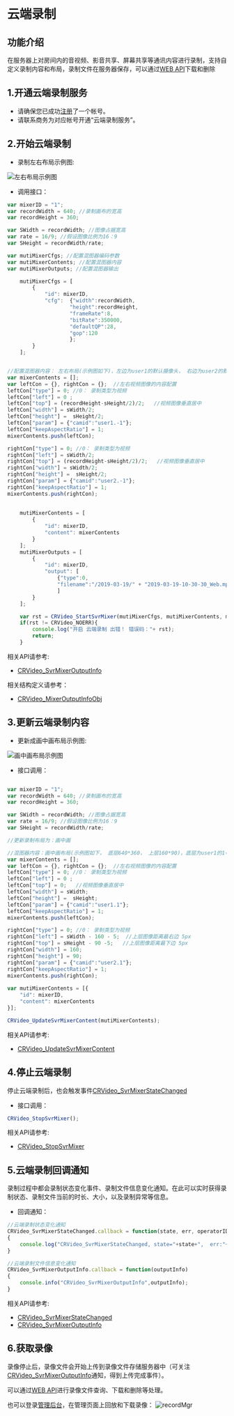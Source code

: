 # 云端录制

## 功能介绍

在服务器上对房间内的音视频、影音共享、屏幕共享等通讯内容进行录制，支持自定义录制内容和布局，录制文件在服务器保存，可以通过[WEB API](/sdk/document/netdisk/netdisk_query?platform=serverside)下载和删除


<h2 id=record_enbale> 1.开通云端录制服务</h2>

- 请确保您已成功[注册](https://sdk.cloudroom.com/mgr_sdk/register.html)了一个帐号。</br>
- 请联系商务为对应帐号开通“云端录制服务”。

<h2 id=record_startCloudMixer> 2.开始云端录制</h2>

- 录制左右布局示例图:

![左右布局示例图](./images/layout_2.jpg)

- 调用接口：

```js
var mixerID = "1";
var recordWidth = 640; //录制画布的宽高
var recordHeight = 360;

var SWidth = recordWidth; //图像占据宽高
var rate = 16/9; //假设图像比例为16：9
var SHeight = recordWidth/rate;

var mutiMixerCfgs; //配置混图器编码参数
var mutiMixerContents; //配置混图器内容
var mutiMixerOutputs; //配置混图器输出

    mutiMixerCfgs = [
        {
            "id": mixerID,
			"cfg":  {"width":recordWidth,
                    "height":recordHeight,
                    "frameRate":8,
                    "bitRate":350000,
                    "defaultQP":28,
                    "gop":120
                    };
        }
    ];


//配置混图器内容： 左右布局(示例图如下)，左边为user1的默认摄像头， 右边为user2的默认摄像头
var mixerContents = [];
var leftCon = {}, rightCon = {};  //左右视频图像的内容配置
leftCon["type"] = 0; //0： 录制类型为视频
leftCon["left"] = 0 ;
leftCon["top"] = (recordHeight-sHeight/2)/2;   //视频图像垂直居中
leftCon["width"] = sWidth/2;
leftCon["height"] =  sHeight/2;
leftCon["param"] = {"camid":"user1.-1"};
leftCon["keepAspectRatio"] = 1;
mixerContents.push(leftCon);

rightCon["type"] = 0; //0： 录制类型为视频
rightCon["left"] = sWidth/2;
rightCon["top"] = (recordHeight-sHeight/2)/2;   //视频图像垂直居中
rightCon["width"] = sWidth/2;
rightCon["height"] =  sHeight/2;
rightCon["param"] = {"camid":"user2.-1"};
rightCon["keepAspectRatio"] = 1;
mixerContents.push(rightCon);
							 
      
    mutiMixerContents = [
        {
            "id": mixerID,
            "content": mixerContents
        }
    ];
    mutiMixerOutputs = [ 
        {
            "id": mixerID,
			"output": [
				{"type":0,
				"filename":"/2019-03-19/" + "2019-03-19-10-30-30_Web.mp4"}   //配置录制的文件名
				]
        }
    ];

    var rst = CRVideo_StartSvrMixer(mutiMixerCfgs, mutiMixerContents, mutiMixerOutputs);
    if(rst != CRVideo_NOERR){
        console.log("开启 云端录制 出错！ 错误码："+ rst);
        return;
    }
```

相关API请参考:
- [CRVideo_SvrMixerOutputInfo](API.md#CRVideo_SvrMixerOutputInfo)

相关结构定义请参考：
- [CRVideo_MixerOutputInfoObj](TypeDefinitions.md#CRVideo_MixerOutputInfoObj)


<h2 id=record_updateSvrMixerContent> 3.更新云端录制内容</h2>

- 更新成画中画布局示例图:

![画中画布局示例图](./images/layout_overlap.jpg)

- 接口调用：

```js

var mixerID = "1";
var recordWidth = 640; //录制画布的宽高
var recordHeight = 360;

var SWidth = recordWidth; //图像占据宽高
var rate = 16/9; //假设图像比例为16：9
var SHeight = recordWidth/rate;

//更新录制布局为：画中画

//混图器内容：画中画布局(示例图如下， 底层640*360， 上层160*90)，底层为user1的1号摄像头， 上层为user2的1号摄像头
var mixerContents = [];
var leftCon = {}, rightCon = {};  //左右视频图像的内容配置
leftCon["type"] = 0; //0： 录制类型为视频
leftCon["left"] = 0 ;
leftCon["top"] = 0;   //视频图像垂直居中
leftCon["width"] = sWidth;
leftCon["height"] =  sHeight;
leftCon["param"] = {"camid":"user1.1"};
leftCon["keepAspectRatio"] = 1;
mixerContents.push(leftCon);

rightCon["type"] = 0; //0： 录制类型为视频
rightCon["left"] = sWidth - 160 - 5;  //上层图像距离最右边 5px
rightCon["top"] = sHeight - 90 -5;   //上层图像距离最下边 5px
rightCon["width"] = 160;
rightCon["height"] = 90;
rightCon["param"] = {"camid":"user2.1"};
rightCon["keepAspectRatio"] = 1;
mixerContents.push(rightCon);
    
var mutiMixerContents = [{
	"id": mixerID,
	"content": mixerContents
}];

CRVideo_UpdateSvrMixerContent(mutiMixerContents);

```

相关API请参考:
- [CRVideo_UpdateSvrMixerContent](API.md#CRVideo_UpdateSvrMixerContent)


<h2 id=record_stopSvrMixer> 4.停止云端录制</h2>

停止云端录制后，也会触发事件[CRVideo_SvrMixerStateChanged](API.md#CRVideo_SvrMixerStateChanged)

- 接口调用：
```js
CRVideo_StopSvrMixer();
```

相关API请参考:
* [CRVideo_StopSvrMixer](API.md#CRVideo_StopSvrMixer)


<h2 id=record_callBack> 5.云端录制回调通知</h2>

录制过程中都会录制状态变化事件、录制文件信息变化通知。在此可以实时获得录制状态、录制文件当前的时长、大小，以及录制异常等信息。

- 回调通知：

```js
//云端录制状态变化通知 
CRVideo_SvrMixerStateChanged.callback = function(state, err, operatorID)
{
	console.log("CRVideo_SvrMixerStateChanged, state="+state+",  err:"+err+",    operatorID"+ operatorID);
}

//云端录制文件信息变化通知
CRVideo_SvrMixerOutputInfo.callback = function(outputInfo)
{
	console.info("CRVideo_SvrMixerOutputInfo",outputInfo);
}	
```

相关API请参考:
- [CRVideo_SvrMixerStateChanged](API.md#CRVideo_SvrMixerStateChanged)
- [CRVideo_SvrMixerOutputInfo](API.md#CRVideo_SvrMixerOutputInfo)


<h2 id=record_getFile> 6.获取录像</h2>

录像停止后，录像文件会开始上传到录像文件存储服务器中（可关注[CRVideo_SvrMixerOutputInfo](API.md#CRVideo_SvrMixerOutputInfo)通知，得到上传完成事件）。 

可以通过[WEB API](/sdk/document/netdisk/netdisk_query?platform=serverside)进行录像文件查询、下载和删除等处理。

也可以登录[管理后台](https://sdk.cloudroom.com/mgr_sdk/)，在管理页面上回放和下载录像：
![recordMgr](./images/recordMgr.jpg)

